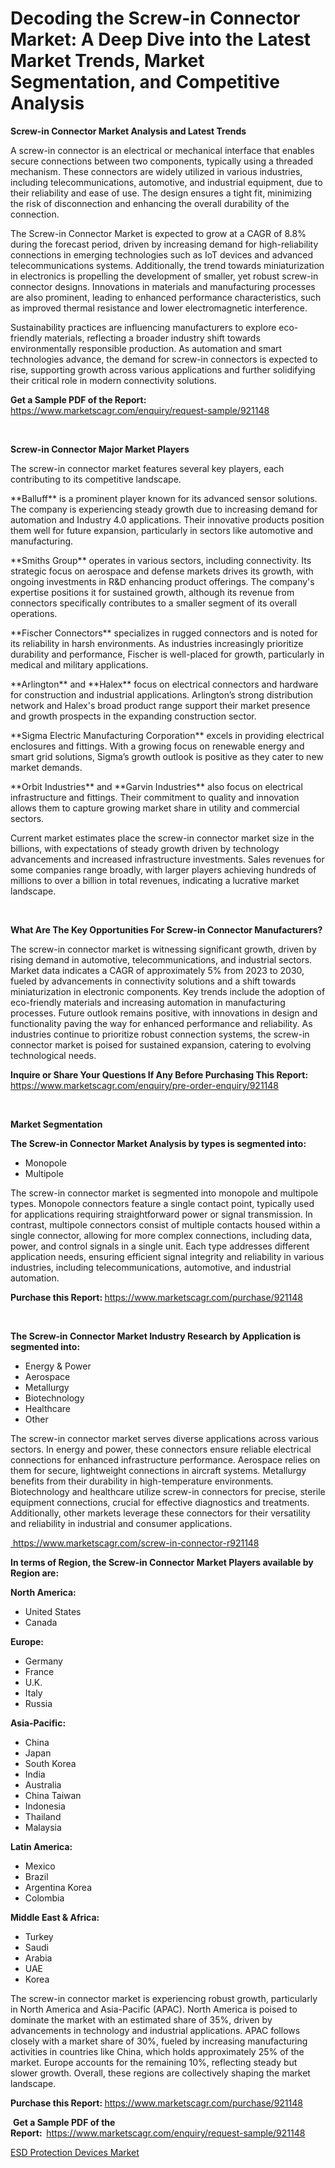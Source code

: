 <p><h1>Decoding the Screw-in Connector Market: A Deep Dive into the Latest Market Trends, Market Segmentation, and Competitive Analysis</h1></p><p><strong>Screw-in Connector Market Analysis and Latest Trends</strong></p>
<p><p>A screw-in connector is an electrical or mechanical interface that enables secure connections between two components, typically using a threaded mechanism. These connectors are widely utilized in various industries, including telecommunications, automotive, and industrial equipment, due to their reliability and ease of use. The design ensures a tight fit, minimizing the risk of disconnection and enhancing the overall durability of the connection.</p><p>The Screw-in Connector Market is expected to grow at a CAGR of 8.8% during the forecast period, driven by increasing demand for high-reliability connections in emerging technologies such as IoT devices and advanced telecommunications systems. Additionally, the trend towards miniaturization in electronics is propelling the development of smaller, yet robust screw-in connector designs. Innovations in materials and manufacturing processes are also prominent, leading to enhanced performance characteristics, such as improved thermal resistance and lower electromagnetic interference.</p><p>Sustainability practices are influencing manufacturers to explore eco-friendly materials, reflecting a broader industry shift towards environmentally responsible production. As automation and smart technologies advance, the demand for screw-in connectors is expected to rise, supporting growth across various applications and further solidifying their critical role in modern connectivity solutions.</p></p>
<p><strong>Get a Sample PDF of the Report:&nbsp;</strong> <a href="https://www.marketscagr.com/enquiry/request-sample/921148?utm_campaign=3553&utm_medium=2&utm_source=Github&utm_content=ia&utm_term=06042025&utm_id=screw-in-connector">https://www.marketscagr.com/enquiry/request-sample/921148</a></p>
<p>&nbsp;</p>
<p><strong>Screw-in Connector Major Market Players</strong></p>
<p><p>The screw-in connector market features several key players, each contributing to its competitive landscape.</p><p>**Balluff** is a prominent player known for its advanced sensor solutions. The company is experiencing steady growth due to increasing demand for automation and Industry 4.0 applications. Their innovative products position them well for future expansion, particularly in sectors like automotive and manufacturing.</p><p>**Smiths Group** operates in various sectors, including connectivity. Its strategic focus on aerospace and defense markets drives its growth, with ongoing investments in R&D enhancing product offerings. The company's expertise positions it for sustained growth, although its revenue from connectors specifically contributes to a smaller segment of its overall operations.</p><p>**Fischer Connectors** specializes in rugged connectors and is noted for its reliability in harsh environments. As industries increasingly prioritize durability and performance, Fischer is well-placed for growth, particularly in medical and military applications.</p><p>**Arlington** and **Halex** focus on electrical connectors and hardware for construction and industrial applications. Arlington’s strong distribution network and Halex's broad product range support their market presence and growth prospects in the expanding construction sector.</p><p>**Sigma Electric Manufacturing Corporation** excels in providing electrical enclosures and fittings. With a growing focus on renewable energy and smart grid solutions, Sigma’s growth outlook is positive as they cater to new market demands.</p><p>**Orbit Industries** and **Garvin Industries** also focus on electrical infrastructure and fittings. Their commitment to quality and innovation allows them to capture growing market share in utility and commercial sectors.</p><p>Current market estimates place the screw-in connector market size in the billions, with expectations of steady growth driven by technology advancements and increased infrastructure investments. Sales revenues for some companies range broadly, with larger players achieving hundreds of millions to over a billion in total revenues, indicating a lucrative market landscape.</p></p>
<p>&nbsp;</p>
<p><strong>What Are The Key Opportunities For Screw-in Connector Manufacturers?</strong></p>
<p><p>The screw-in connector market is witnessing significant growth, driven by rising demand in automotive, telecommunications, and industrial sectors. Market data indicates a CAGR of approximately 5% from 2023 to 2030, fueled by advancements in connectivity solutions and a shift towards miniaturization in electronic components. Key trends include the adoption of eco-friendly materials and increasing automation in manufacturing processes. Future outlook remains positive, with innovations in design and functionality paving the way for enhanced performance and reliability. As industries continue to prioritize robust connection systems, the screw-in connector market is poised for sustained expansion, catering to evolving technological needs.</p></p>
<p><strong>Inquire or Share Your Questions If Any Before Purchasing This Report:</strong> <a href="https://www.marketscagr.com/enquiry/pre-order-enquiry/921148?utm_campaign=3553&utm_medium=2&utm_source=Github&utm_content=ia&utm_term=06042025&utm_id=screw-in-connector">https://www.marketscagr.com/enquiry/pre-order-enquiry/921148</a></p>
<p>&nbsp;</p>
<p><strong>Market Segmentation</strong></p>
<p><strong>The Screw-in Connector Market Analysis by types is segmented into:</strong></p>
<p><ul><li>Monopole</li><li>Multipole</li></ul></p>
<p><p>The screw-in connector market is segmented into monopole and multipole types. Monopole connectors feature a single contact point, typically used for applications requiring straightforward power or signal transmission. In contrast, multipole connectors consist of multiple contacts housed within a single connector, allowing for more complex connections, including data, power, and control signals in a single unit. Each type addresses different application needs, ensuring efficient signal integrity and reliability in various industries, including telecommunications, automotive, and industrial automation.</p></p>
<p><strong>Purchase this Report:&nbsp;</strong><a href="https://www.marketscagr.com/purchase/921148?utm_campaign=3553&utm_medium=2&utm_source=Github&utm_content=ia&utm_term=06042025&utm_id=screw-in-connector">https://www.marketscagr.com/purchase/921148</a></p>
<p>&nbsp;</p>
<p><strong>The Screw-in Connector Market Industry Research by Application is segmented into:</strong></p>
<p><ul><li>Energy & Power</li><li>Aerospace</li><li>Metallurgy</li><li>Biotechnology</li><li>Healthcare</li><li>Other</li></ul></p>
<p><p>The screw-in connector market serves diverse applications across various sectors. In energy and power, these connectors ensure reliable electrical connections for enhanced infrastructure performance. Aerospace relies on them for secure, lightweight connections in aircraft systems. Metallurgy benefits from their durability in high-temperature environments. Biotechnology and healthcare utilize screw-in connectors for precise, sterile equipment connections, crucial for effective diagnostics and treatments. Additionally, other markets leverage these connectors for their versatility and reliability in industrial and consumer applications.</p></p>
<p><a href="https://www.marketscagr.com/screw-in-connector-r921148?utm_campaign=3553&utm_medium=2&utm_source=Github&utm_content=ia&utm_term=06042025&utm_id=screw-in-connector">&nbsp;https://www.marketscagr.com/screw-in-connector-r921148</a></p>
<p><strong>In terms of Region, the Screw-in Connector Market Players available by Region are:</strong></p>
<p>
    <p> <strong> North America: </strong>
        <ul>
            <li>United States</li>
            <li>Canada</li>
        </ul>
        </p> 
    <p> <strong> Europe: </strong>
        <ul>
            <li>Germany</li>
            <li>France</li>
            <li>U.K.</li>
            <li>Italy</li>
            <li>Russia</li>
        </ul>
        </p> 
    <p> <strong> Asia-Pacific: </strong>
        <ul>
            <li>China</li>
            <li>Japan</li>
            <li>South Korea</li>
            <li>India</li>
            <li>Australia</li>
            <li>China Taiwan</li>
            <li>Indonesia</li>
            <li>Thailand</li>
            <li>Malaysia</li>
        </ul>
        </p> 
    <p> <strong> Latin America: </strong>
        <ul>
            <li>Mexico</li>
            <li>Brazil</li>
            <li>Argentina Korea</li>
            <li>Colombia</li>
        </ul>
        </p> 
    <p> <strong> Middle East & Africa: </strong>
        <ul>
            <li>Turkey</li>
            <li>Saudi</li>
            <li>Arabia</li>
            <li>UAE</li>
            <li>Korea</li>
        </ul>
    </p>
    </p>
<p><p>The screw-in connector market is experiencing robust growth, particularly in North America and Asia-Pacific (APAC). North America is poised to dominate the market with an estimated share of 35%, driven by advancements in technology and industrial applications. APAC follows closely with a market share of 30%, fueled by increasing manufacturing activities in countries like China, which holds approximately 25% of the market. Europe accounts for the remaining 10%, reflecting steady but slower growth. Overall, these regions are collectively shaping the market landscape.</p></p>
<p><strong>Purchase this Report: </strong><a href="https://www.marketscagr.com/purchase/921148?utm_campaign=3553&utm_medium=2&utm_source=Github&utm_content=ia&utm_term=06042025&utm_id=screw-in-connector">https://www.marketscagr.com/purchase/921148</a></p>
<p>&nbsp;<strong>Get a Sample PDF of the Report:&nbsp;&nbsp;</strong><a href="https://www.marketscagr.com/enquiry/request-sample/921148?utm_campaign=3553&utm_medium=2&utm_source=Github&utm_content=ia&utm_term=06042025&utm_id=screw-in-connector">https://www.marketscagr.com/enquiry/request-sample/921148</a></p>
<p><strong></strong></p>
<p><p><a href="https://github.com/storcweithzg/Market-Research-Report-List-1/blob/main/esd-protection-devices-market.md?utm_campaign=3553&utm_medium=2&utm_source=Github&utm_content=ia&utm_term=06042025&utm_id=screw-in-connector">ESD Protection Devices Market</a></p></p>